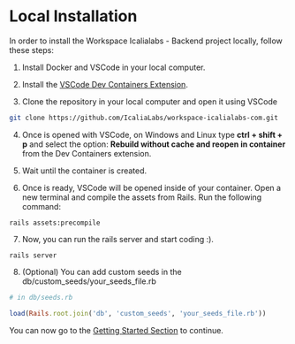 # Local Installation

In order to install the Workspace Icalialabs - Backend project locally, follow these steps:

1. Install Docker and VSCode in your local computer.

2. Install the [VSCode Dev Containers Extension](https://code.visualstudio.com/docs/devcontainers/tutorial).

3. Clone the repository in your local computer and open it using VSCode

```bash
git clone https://github.com/IcaliaLabs/workspace-icalialabs-com.git
```

4. Once is opened with VSCode, on Windows and Linux type **ctrl + shift + p** and select the option:
**Rebuild without cache and reopen in container** from the Dev Containers extension.

5. Wait until the container is created.

6. Once is ready, VSCode will be opened inside of your container. Open a new terminal and compile the
assets from Rails. Run the following command:

```
rails assets:precompile
```

7. Now, you can run the rails server and start coding :).

```
rails server
```

8. (Optional) You can add custom seeds in the db/custom_seeds/your_seeds_file.rb

```ruby
# in db/seeds.rb

load(Rails.root.join('db', 'custom_seeds', 'your_seeds_file.rb'))
```

You can now go to the [Getting Started Section](./getting_started.md) to continue.
